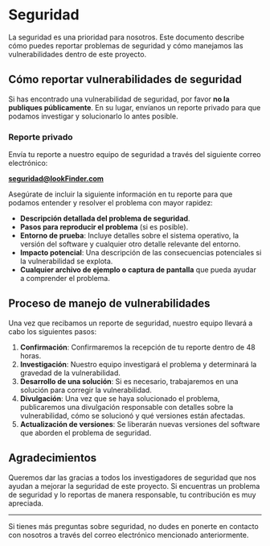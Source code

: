 # Seguridad

La seguridad es una prioridad para nosotros. Este documento describe cómo puedes reportar problemas de seguridad y cómo manejamos las vulnerabilidades dentro de este proyecto.

## Cómo reportar vulnerabilidades de seguridad

Si has encontrado una vulnerabilidad de seguridad, por favor **no la publiques públicamente**. En su lugar, envíanos un reporte privado para que podamos investigar y solucionarlo lo antes posible.

### Reporte privado

Envía tu reporte a nuestro equipo de seguridad a través del siguiente correo electrónico:

**seguridad@lookFinder.com**

Asegúrate de incluir la siguiente información en tu reporte para que podamos entender y resolver el problema con mayor rapidez:

- **Descripción detallada del problema de seguridad**.
- **Pasos para reproducir el problema** (si es posible).
- **Entorno de prueba**: Incluye detalles sobre el sistema operativo, la versión del software y cualquier otro detalle relevante del entorno.
- **Impacto potencial**: Una descripción de las consecuencias potenciales si la vulnerabilidad se explota.
- **Cualquier archivo de ejemplo o captura de pantalla** que pueda ayudar a comprender el problema.

## Proceso de manejo de vulnerabilidades

Una vez que recibamos un reporte de seguridad, nuestro equipo llevará a cabo los siguientes pasos:

1. **Confirmación**: Confirmaremos la recepción de tu reporte dentro de 48 horas.
2. **Investigación**: Nuestro equipo investigará el problema y determinará la gravedad de la vulnerabilidad.
3. **Desarrollo de una solución**: Si es necesario, trabajaremos en una solución para corregir la vulnerabilidad.
4. **Divulgación**: Una vez que se haya solucionado el problema, publicaremos una divulgación responsable con detalles sobre la vulnerabilidad, cómo se solucionó y qué versiones están afectadas.
5. **Actualización de versiones**: Se liberarán nuevas versiones del software que aborden el problema de seguridad.

## Agradecimientos

Queremos dar las gracias a todos los investigadores de seguridad que nos ayudan a mejorar la seguridad de este proyecto. Si encuentras un problema de seguridad y lo reportas de manera responsable, tu contribución es muy apreciada.

---

Si tienes más preguntas sobre seguridad, no dudes en ponerte en contacto con nosotros a través del correo electrónico mencionado anteriormente.

